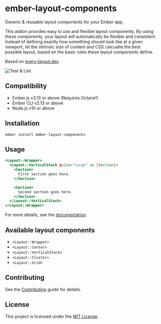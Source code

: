 # ember-layout-components

Generic & reusable layout components for your Ember app.

This addon provides easy to use and flexible layout components.
By using these components, your layout will automatically be flexible and consistent.
Instead of defining exactly how something should look like at a given viewport, let the intrinsic size of
content and CSS calcualte the best possible layout, based on the basic rules these layout components define.

Based on [every-layout.dev](https://every-layout.dev/).

![Test & Lint](https://github.com/fabscale/ember-layout-components/workflows/Test%20&%20Lint/badge.svg)

## Compatibility

- Ember.js v3.13 or above (Requires Octane!)
- Ember CLI v2.13 or above
- Node.js v10 or above

## Installation

```
ember install ember-layout-components
```

## Usage

```hbs
<Layout::Wrapper>
  <Layout::VerticalStack @size="large" as |Section|>
    <Section>
      First section goes here.
    </Section>

    <Section>
      Second section goes here.
    </Section>
  </Layout::VerticalStack>
</Layout::Wrapper>
```

For more details, see the [documentation](https://fabscale.github.io/ember-layout-components/).

## Available layout components

* `<Layout::Wrapper>`
* `<Layout::Center>`
* `<Layout::VerticalStack>`
* `<Layout::Cluster>`
* `<Layout::Grid>`

## Contributing

See the [Contributing](CONTRIBUTING.md) guide for details.

## License

This project is licensed under the [MIT License](LICENSE.md).
